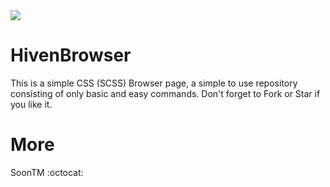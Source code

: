 <img src="https://alfred.is-inside.me/vo6hL3qD.png">

# HivenBrowser
This is a simple CSS (SCSS) Browser page, a simple to use repository consisting of only basic and easy commands. Don't forget to Fork or Star if you like it.
# More
SoonTM :octocat:
